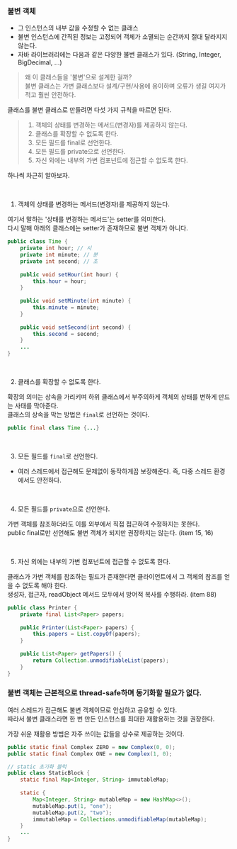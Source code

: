 ### 불변 객체

- 그 인스턴스의 내부 값을 수정할 수 없는 클래스
- 불변 인스턴스에 간직된 정보는 고정되어 객체가 소멸되는 순간까지 절대 달라지지 않는다.
- 자바 라이브러리에는 다음과 같은 다양한 불변 클래스가 있다. (String, Integer, BigDecimal, ...)

> 왜 이 클래스들을 '불변'으로 설계한 걸까?<br/>
> 불변 클래스는 가변 클래스보다 설계/구현/사용에 용이하며 오류가 생길 여지가 적고 훨씬 안전하다.

클래스를 불변 클래스로 만들려면 다섯 가지 규칙을 따르면 된다.

> 1. 객체의 상태를 변경하는 메서드(변경자)를 제공하지 않는다.<br/>
> 2. 클래스를 확장할 수 없도록 한다.<br/>
> 3. 모든 필드를 final로 선언한다.<br/>
> 4. 모든 필드를 private으로 선언한다.<br/>
> 5. 자신 외에는 내부의 가변 컴포넌트에 접근할 수 없도록 한다.<br/>

하나씩 차근히 알아보자.

<br/>

1. 객체의 상태를 변경하는 메서드(변경자)를 제공하지 않는다.

여기서 말하는 '상태를 변경하는 메서드'는 setter를 의미한다.<br/>
다시 말해 아래의 클래스에는 setter가 존재하므로 불변 객체가 아니다.

```java
public class Time {
    private int hour; // 시
    private int minute; // 분
    private int second; // 초
    
    public void setHour(int hour) {
        this.hour = hour;
    }
    
    public void setMinute(int minute) {
        this.minute = minute;
    }
    
    public void setSecond(int second) {
        this.second = second;
    }
    ...
}
```

<br/>

2. 클래스를 확장할 수 없도록 한다.

확장의 의미는 상속을 가리키며 하위 클래스에서 부주의하게 객체의 상태를 변하게 만드는 사태를 막아준다.<br/>
클래스의 상속을 막는  방법은 `final`로 선언하는 것이다.

```java
public final class Time {...}
```

<br/>

3. 모든 필드를 `final`로 선언한다.

- 여러 스레드에서 접근해도 문제없이 동작하게끔 보장해준다. 즉, 다중 스레드 환경에서도 안전하다.

<br/>

4. 모든 필드를 `private`으로 선언한다.

가변 객체를 참조하더라도 이를 외부에서 직접 접근하여 수정하지는 못한다.<br/>
public final로만 선언해도 불변 객체가 되지만 권장하지는 않는다. (item 15, 16)

<br/>

5. 자신 외에는 내부의 가변 컴포넌트에 접근할 수 없도록 한다.

클래스가 가변 객체를 참조하는 필드가 존재한다면 클라이언트에서 그 객체의 참조를 얻을 수 없도록 해야 한다.<br/>
생성자, 접근자, readObject 메서드 모두에서 방어적 복사를 수행하라. (item 88)

```java
public class Printer {
    private final List<Paper> papers;
    
    public Printer(List<Paper> papers) {
        this.papers = List.copyOf(papers);
    }
    
    public List<Paper> getPapers() {
        return Collection.unmodifiableList(papers);
    }
}
```

### 불변 객체는 근본적으로 thread-safe하며 동기화할 필요가 없다.

여러 스레드가 접근해도 불변 객체이므로 안심하고 공유할 수 있다.<br/>
따라서 불변 클래스라면 한 번 만든 인스턴스를 최대한 재활용하는 것을 권장한다.

가장 쉬운 재활용 방법은 자주 쓰이는 값들을 상수로 제공하는 것이다.
```java
public static final Complex ZERO = new Complex(0, 0);
public static final Complex ONE = new Complex(1, 0);
```
```java
// static 초기화 블럭
public class StaticBlock {
    static final Map<Integer, String> immutableMap;
    
    static {
        Map<Integer, String> mutableMap = new HashMap<>();
        mutableMap.put(1, "one");
        mutableMap.put(2, "two");
        immutableMap = Collections.unmodifiableMap(mutableMap);
    }
    ...
}
```

